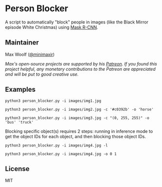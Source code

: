 # Person Blocker

A script to automatically "block" people in images (like the Black Mirror episode White Christmas) using [Mask R-CNN](https://github.com/matterport/Mask_RCNN).

## Maintainer

Max Woolf ([@minimaxir](http://minimaxir.com))

*Max's open-source projects are supported by his [Patreon](https://www.patreon.com/minimaxir). If you found this project helpful, any monetary contributions to the Patreon are appreciated and will be put to good creative use.*

## Examples

```shell
python3 person_blocker.py -i images/img1.jpg
```

```shell
python3 person_blocker.py -i images/img2.jpg -c '#c0392b' -o 'horse'
```

```shell
python3 person_blocker.py -i images/img3.jpg -c "(0, 255, 255)" -o 'bus' 'truck'
```

Blocking specific object(s) requires 2 steps: running in inference mode to get the object IDs for each object, and then blocking those object IDs.

```shell
python3 person_blocker.py -i images/img4.jpg -l
```

```shell
python3 person_blocker.py -i images/img4.jpg -o 0 1
```


## License

MIT